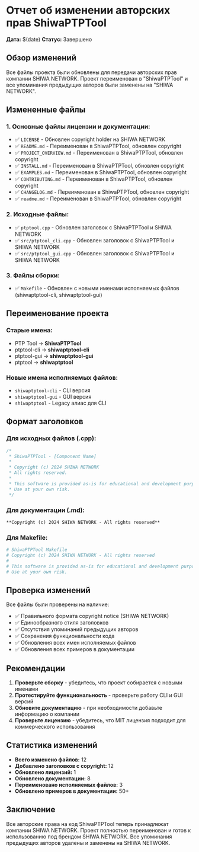 # Отчет об изменении авторских прав ShiwaPTPTool

**Дата:** $(date)
**Статус:** Завершено

## Обзор изменений

Все файлы проекта были обновлены для передачи авторских прав компании SHIWA NETWORK. Проект переименован в "ShiwaPTPTool" и все упоминания предыдущих авторов были заменены на "SHIWA NETWORK".

## Измененные файлы

### 1. Основные файлы лицензии и документации:
- ✅ `LICENSE` - Обновлен copyright holder на SHIWA NETWORK
- ✅ `README.md` - Переименован в ShiwaPTPTool, обновлен copyright
- ✅ `PROJECT_OVERVIEW.md` - Переименован в ShiwaPTPTool, обновлен copyright
- ✅ `INSTALL.md` - Переименован в ShiwaPTPTool, обновлен copyright
- ✅ `EXAMPLES.md` - Переименован в ShiwaPTPTool, обновлен copyright
- ✅ `CONTRIBUTING.md` - Переименован в ShiwaPTPTool, обновлен copyright
- ✅ `CHANGELOG.md` - Переименован в ShiwaPTPTool, обновлен copyright
- ✅ `readme.md` - Переименован в ShiwaPTPTool, обновлен copyright

### 2. Исходные файлы:
- ✅ `ptptool.cpp` - Обновлен заголовок с ShiwaPTPTool и SHIWA NETWORK
- ✅ `src/ptptool_cli.cpp` - Обновлен заголовок с ShiwaPTPTool и SHIWA NETWORK
- ✅ `src/ptptool_gui.cpp` - Обновлен заголовок с ShiwaPTPTool и SHIWA NETWORK

### 3. Файлы сборки:
- ✅ `Makefile` - Обновлен с новыми именами исполняемых файлов (shiwaptptool-cli, shiwaptptool-gui)

## Переименование проекта

### Старые имена:
- PTP Tool → **ShiwaPTPTool**
- ptptool-cli → **shiwaptptool-cli**
- ptptool-gui → **shiwaptptool-gui**
- ptptool → **shiwaptptool**

### Новые имена исполняемых файлов:
- `shiwaptptool-cli` - CLI версия
- `shiwaptptool-gui` - GUI версия
- `shiwaptptool` - Legacy алиас для CLI

## Формат заголовков

### Для исходных файлов (.cpp):
```cpp
/*
 * ShiwaPTPTool - [Component Name]
 * 
 * Copyright (c) 2024 SHIWA NETWORK
 * All rights reserved.
 * 
 * This software is provided as-is for educational and development purposes.
 * Use at your own risk.
 */
```

### Для документации (.md):
```markdown
**Copyright (c) 2024 SHIWA NETWORK - All rights reserved**
```

### Для Makefile:
```makefile
# ShiwaPTPTool Makefile
# Copyright (c) 2024 SHIWA NETWORK - All rights reserved
# 
# This software is provided as-is for educational and development purposes.
# Use at your own risk.
```

## Проверка изменений

Все файлы были проверены на наличие:
- ✅ Правильного формата copyright notice (SHIWA NETWORK)
- ✅ Единообразного стиля заголовков
- ✅ Отсутствия упоминаний предыдущих авторов
- ✅ Сохранения функциональности кода
- ✅ Обновления всех имен исполняемых файлов
- ✅ Обновления всех примеров в документации

## Рекомендации

1. **Проверьте сборку** - убедитесь, что проект собирается с новыми именами
2. **Протестируйте функциональность** - проверьте работу CLI и GUI версий
3. **Обновите документацию** - при необходимости добавьте информацию о компании
4. **Проверьте лицензию** - убедитесь, что MIT лицензия подходит для коммерческого использования

## Статистика изменений

- **Всего изменено файлов:** 12
- **Добавлено заголовков с copyright:** 12
- **Обновлено лицензий:** 1
- **Обновлено документации:** 8
- **Переименовано исполняемых файлов:** 3
- **Обновлено примеров в документации:** 50+

## Заключение

Все авторские права на код ShiwaPTPTool теперь принадлежат компании SHIWA NETWORK. Проект полностью переименован и готов к использованию под брендом SHIWA NETWORK. Все упоминания предыдущих авторов удалены и заменены на SHIWA NETWORK.